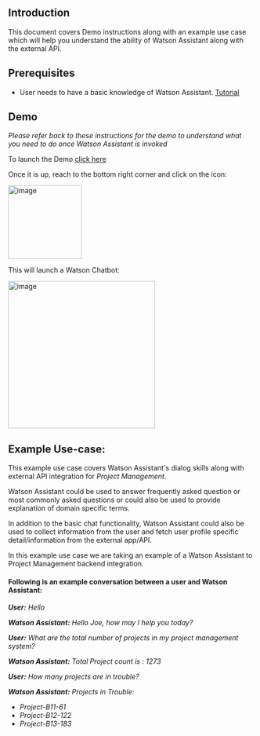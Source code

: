 <h2>Introduction</h2>
This document covers Demo instructions along with an example use case which will help you understand the ability of Watson Assistant along with the external API.



<h2>Prerequisites</h2>

- User needs to have a basic knowledge of Watson Assistant. [Tutorial](https://developer.ibm.com/learningpaths/get-started-watson-assistant/)



<h2>Demo</h2>

_Please refer back to these instructions for the demo to understand what you need to do once Watson Assistant is invoked_

To launch the Demo [click here](https://htmlpreview.github.io/?https://github.com/ibm-build-lab/Watson-Assistant/blob/main/external-api-web-functions/Main/AcmeCorp.html)

Once it is up, reach to the bottom right corner and click on the icon:

<img width="150" alt="image" src="https://user-images.githubusercontent.com/114666786/206715011-9bc5db14-b0e3-4eee-bf57-475cc250a47b.png">

This will launch a Watson Chatbot:

<img width="300" alt="image" src="https://user-images.githubusercontent.com/114666786/201086081-ddbfc3b8-2817-42c3-ab0d-bc4a7722977b.png">
 


<h2>Example Use-case:</h2>

This example use case covers Watson Assistant's dialog skills along with external API integration for _Project Management_.

Watson Assistant could be used to answer frequently asked question or most commonly asked questions or could also be used to provide explanation of domain specific terms.

In addition to the basic chat functionality, Watson Assistant could also be used to collect information from the user and fetch user profile specific detail/information from the external app/API. 

In this example use case we are taking an example of a Watson Assistant to Project Management backend integration.



<h4>Following is an example conversation between a user and Watson Assistant:</h4>

_**User:** Hello_

_**Watson Assistant:** Hello Joe, how may I help you today?_

_**User:** What are the total number of projects in my project management system?_

_**Watson Assistant:** Total Project count is : 1273_

_**User:** How many projects are in trouble?_

_**Watson Assistant:** Projects in Trouble:_

- _Project-B11-61_
- _Project-B12-122_
- _Project-B13-183_
